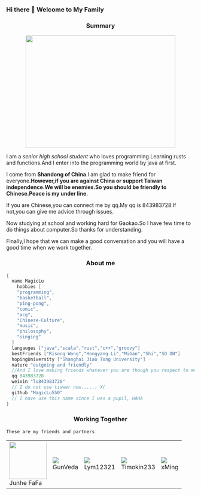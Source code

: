 ### Hi there 👋 Welcome to My Family

<div align='center'><h3>Summary</h4> </div>

<div align="center"><img src="https://avatars3.githubusercontent.com/u/46070909?s=460&u=e84db96055f9ce770e64a3b35357080cd7f15150&v=4" width=400px height=300px></div>

I am a *senior high school student* who loves programming.Learning rusts and functions.And I enter into the programming world by java at first.

I come from **Shandong of China**.I am glad to make friend for everyone.**However,if you are against China or support Taiwan independence.We will be enemies.So you should be friendly to Chinese.Peace is my under line.**

If you are Chinese,you can connect me by qq.My qq is 843983728.If not,you can give me advice through issues.

Now studying at school and working hard for Gaokao.So I have few time to do things about computer.So thanks for understanding.

Finally,I hope that we can make a good conversation and you will have a good time when we work together.

<div align='center'><h3>About me</h4> </div>

```groovy
{
  name MagicLu
 	hobbies [
    "programming",
    "basketball",
    "ping-pong",
    "comic",
    "acg",
    "Chinese-Culture",
    "music",
    "philosophy",
    "singing"
  ]
  langauges ["java","scala","rust","c++","groovy"]
  bestFriends ["Risong Wong","Hongyang Li","MiGan","Shi","SO ON"]
  hopingUniversity ["Shanghai Jiao Tong University"]
  nature "outgoing and friendly"
  //And I love making friends whatever you are though you respect to me too
  qq 843983728
  weixin "lu843983728"
  // I do not use tiwwer now...... X(
  github "MagicLu550"
  // I have use this name since I was a pupil, HAHA
}
```

<div align='center'><h3>Working Together</h4> </div>

```
These are my friends and partners
```

<table><tr>
<td><img src="https://avatars0.githubusercontent.com/u/22996240?s=96&v=4" border=0 width=100px height=100px><div>Junhe FaFa</div></td>
<td><img src="https://avatars2.githubusercontent.com/u/36949944?s=96&v=4" border=0><div>GunVeda</div></td>
  <td><img src="https://avatars0.githubusercontent.com/u/41183806?s=96&v=4" border=0><div>Lym12321</div></td>
  <td><img src="https://avatars1.githubusercontent.com/u/50899865?s=96&v=4" border=0><div>Timokin233</div></td>
  <td><img src="https://avatars0.githubusercontent.com/u/29374209?s=96&v=4" border=0><div>xMing</div></td>
</tr></table>

